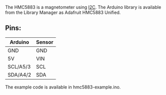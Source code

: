 The HMC5883 is a magnetometer using [I2C](../I2C-README.md). The Arduino library is available from the Library Manager as Adafruit HMC5883 Unified.

## Pins:
Arduino    | Sensor
-----------|-------
  GND      | GND
  5V       | VIN
  SCL/A5/3 | SCL
  SDA/A4/2 | SDA

The example code is available in hmc5883-example.ino.
